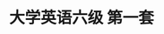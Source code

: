 ---
layout: cet
pageName: examination
title: 大学英语六级 第一套
period: 2018年12月
courseID: 
description: 
parts:
  - title: Writing
    length: 30
    description: （请于正式开考后半小时内完成该部分，之后将进行听力考试）
    tip: 请用黑色签字笔在答题卡 1 指定区域内作答作文题，在试题册上的作答无效！
    directions: For this part, you are allowed 30 minutes to write an essay on <strong>how to balance work and leisure</strong>. You should write at least 150 words but no more than 200 words.
    questions: 
      - title: 
        type: textarea
        answer: <h5 class="text-center">How to Balance Work and Leisure</h5><p class="pgh-indent">Just as the old saying goes, "All work and no play makes Jack a dull boy", which illustrates the importance and necessity of keeping a balance between work and leisure. However, in today's fast-paced work culture, it's difficult for most people to successfully maintain a good balance between the two.</p><p class="pgh-indent">As for me, some tips can contribute to achieving the balance. First of all, you should develop efficient working habits, because only in this way can you squeeze out some leisure time. It requires you to devote your full attention to the task at hand and complete daily work efficiently. Second, in order to relieve the fatigue and stress, it's vital to schedule one thing that you are interested in each day and set aside some time for relaxation. Last but not least, for those workaholics, please keep in mind that if you work hard, you shouldn't feel guilty when you spend time on personal leisure, for entertainment is also a part of life.</p><p class="pgh-indent">To conclude, work and leisure complement each other, so when you get tired and bored with your daily grind, try to take some time off work to relax yourself.</p>
  - title: Listening Comprehension
    length: 30
    audio: http://k6.kekenet.com/Sound/2019/06/cet620181201.mp3
    sections: 
      - title: Section A
        directions: In this section, you will hear two long conversations. At the end of each conversation, you will hear four questions. Both the conversation and the questions will be spoken only once. After you hear a question, you must choose the best answer from the four choices marked A), B), C) and D). Then mark the corresponding letter on <strong>Answer Sheet 1</strong> with a single line through the centre.
        questions: 
          - title: Questions 1 to 4 are based on the conversation you have just heard.
            type: radio
            options:
              - answer: It can benefit professionals and non-professionals alike.
                isTrue: true
              - answer: It lists the various challenges physicists arc confronting.
                isTrue: false
              - answer: It describes how some mysteries of physics were solved.
                isTrue: false
              - answer: It is one of the most fascinating physics books ever written.
                isTrue: false
          - title: 
            type: radio
            options:
              - answer: Physicists' contribution to humanity.
                isTrue: false
              - answer: Stories about some female physicists.
                isTrue: true
              - answer: Historical evolution of modern physics.
                isTrue: false
              - answer: Women's changing attitudes to physics.
                isTrue: false
          - title: 
            type: radio
            options:
              - answer: By exposing a lot of myths in physics.
                isTrue: false
              - answer: By describing her own life experiences.
                isTrue: false
              - answer: By including lots of fascinating knowledge.
                isTrue: true
              - answer: By telling anecdotes about famous professors.
                isTrue: false
          - title: 
            type: radio
            options:
              - answer: It avoids detailing abstract concepts of physics.
                isTrue: false
              - answer: It contains a lot of thought-provoking questions.
                isTrue: false
              - answer: It demonstrates how they can become physicists.
                isTrue: false
              - answer: It provides experiments they can do themselves.
                isTrue: true
          - title: Questions 5 to 8 are based on the conversation you have just heard.
            type: radio
            options:
              - answer: He is too busy to finish his assignment in time.
                isTrue: false
              - answer: He does not know what kind of topic to write on.
                isTrue: false
              - answer: He does not understand the professor's instructions.
                isTrue: false
              - answer: He has no idea how to proceed with his dissertation.
                isTrue: true
          - title: 
            type: radio
            options:
              - answer: It is too broad.
                isTrue: true
              - answer: It is a bit outdated.
                isTrue: false
              - answer: It is challenging.
                isTrue: false
              - answer: It is interesting.
                isTrue: false
          - title: 
            type: radio
            options:
              - answer: Biography.
                isTrue: false
              - answer: Nature.
                isTrue: true
              - answer: Philosophy.
                isTrue: false
              - answer: Beauty.
                isTrue: false
          - title: 
            type: radio
            options:
              - answer: Improve his cumulative grade.
                isTrue: false
              - answer: Develop his reading ability.
                isTrue: false
              - answer: Stick to the topic assigned.
                isTrue: true
              - answer: List the parameters first.
                isTrue: false
      - title: Section B
        directions: In this section, you will hear two passages. At the end of each passage, you will hear three or four questions. Both the passage and the questions will be spoken only once. After you hear a question, you must choose the best answer from the four choices marked A, B, C and D. Then mark the corresponding letter on <strong>Answer Sheet 1</strong> with a single line through the centre.
        questions: 
          - title: Questions 9 to 11 are based on the passage you have just heard.
            type: radio
            options:
              - answer: The unprecedented high temperature in Greenland.
                isTrue: true
              - answer: The collapse of ice on the northern tip of Greenland.
                isTrue: false
              - answer: The unusual cold spell in the Arctic area in October.
                isTrue: false
              - answer: The rapid change of Arctic temperature within a day.
                isTrue: false
          - title:  
            type: radio
            options:
              - answer: It has created a totally new climate pattern.
                isTrue: false
              - answer: It will pose a serious threat to many species.
                isTrue: false
              - answer: It typically appears about once every ten years.
                isTrue: true
              - answer: It has puzzled the climate scientists for decades.
                isTrue: false
          - title: 
            type: radio
            options:
              - answer: Extinction of Arctic wildlife.
                isTrue: false
              - answer: Iceless summers in the Arctic.
                isTrue: true
              - answer: Emigration of indigenous people.
                isTrue: false
              - answer: Better understanding of ecosystems.
                isTrue: false
          - title: Questions 12 to 15 are based on the passage you have just heard.
            type: radio
            options:
              - answer: A good start.
                isTrue: false
              - answer: A detailed plan.
                isTrue: false
              - answer: A strong determination.
                isTrue: true
              - answer: A scientific approach.
                isTrue: false
          - title: 
            type: radio
            options:
              - answer: Most people get energized after a sufficient rest.
                isTrue: false
              - answer: Most people tend to have a finite source of energy.
                isTrue: false
              - answer: It is vital to take breaks between demanding mental tasks.
                isTrue: false
              - answer: It is most important to have confidence in one's willpower.
                isTrue: true
          - title: 
            type: radio
            options:
              - answer: They could keep on working longer.
                isTrue: true
              - answer: They could do more challenging tasks.
                isTrue: false
              - answer: They found it easier to focus on work at hand.
                isTrue: false
              - answer: They held more positive attitudes toward life.
                isTrue: false
          - title: 
            type: radio
            options:
              - answer: They are part of their nature.
                isTrue: false
              - answer: They are subject to change.
                isTrue: true
              - answer: They are related to culture.
                isTrue: false
              - answer: They are beyond control.
                isTrue: false
      - title: Section C
        directions: In this section, you will hear three recordings of lectures or talks followed by three or four questions. The recordings will be played only once. After you hear a question, you must choose the best answer from the four choices marked A, B, C and D. Then mark the corresponding letter on <strong>Answer Sheet 1</strong> with a single line through the centre.
        questions: 
          - title: Questions 16 to 18 are based on the recording you have just heard.
            type: radio
            options:
              - answer: About half of current jobs might be automated.
                isTrue: true
              - answer: The jobs of doctors and lawyers would be threatened.
                isTrue: false
              - answer: The job market is becoming somewhat unpredictable.
                isTrue: false
              - answer: Machine learning would prove disruptive by 2013.
                isTrue: false
          - title: 
            type: radio
            options:
              - answer: They are widely applicable for massive open online courses.
                isTrue: false
              - answer: They are now being used by numerous high school teachers.
                isTrue: false
              - answer: They could read as many as 10, 000 essays in a single minute.
                isTrue: false
              - answer: They could grade high-school essays just like human teachers.
                isTrue: true
          - title: 
            type: radio
            options:
              - answer: It needs instructions throughout the process.
                isTrue: false
              - answer: It does poorly on frequent, high-volume tasks.
                isTrue: false
              - answer: It has to rely on huge amounts of previous data.
                isTrue: true
              - answer: It is slow when it comes to tracking novel things.
                isTrue: false
          - title: Questions 19 to 21 are based on the recording you have just heard.
            type: radio
            options:
              - answer: The engineering problems with solar power.
                isTrue: false
              - answer: The generation of steam with the latest technology.
                isTrue: false
              - answer: The importance of exploring new energy sources.
                isTrue: false
              - answer: The theoretical aspects of sustainable energy.
                isTrue: true
          - title: 
            type: radio
            options:
              - answer: Drive trains with solar energy.
                isTrue: true
              - answer: Upgrade the city's train facilities.
                isTrue: false
              - answer: Build a new ten-kilometre railway line.
                isTrue: false
              - answer: Cut down the city's energy consumption.
                isTrue: false
          - title: 
            type: radio
            options:
              - answer: Build a tank for keeping calcium oxide.
                isTrue: false
              - answer: Find a new material for storing energy.
                isTrue: true
              - answer: Recover super-heated steam.
                isTrue: false
              - answer: Collect carbon dioxide gas.
                isTrue: false
          - title: Questions 22 to 25 are based on the recording you have just heard.
            type: radio
            options:
              - answer: The lack of supervision by both the national and local governments.
                isTrue: false
              - answer: The impact of the current economic crisis at home and abroad.
                isTrue: false
              - answer: The poor management of day centres and home help services.
                isTrue: false
              - answer: The poor relation between national health and social care services.
                isTrue: true
          - title: 
            type: radio
            options:
              - answer: It was mainly provided by voluntary services.
                isTrue: true
              - answer: It mainly caters to the needs of the privileged.
                isTrue: false
              - answer: It called for a sufficient number of volunteers.
                isTrue: false
              - answer: It has deteriorated over the past sixty years.
                isTrue: false
          - title: 
            type: radio
            options:
              - answer: Their longer lifespans.
                isTrue: false
              - answer: Fewer home helpers available.
                isTrue: false
              - answer: Their preference for private services.
                isTrue: true
              - answer: More of them suffering serious illnesses.
                isTrue: false
          - title: 
            type: radio
            options:
              - answer: They are unable to pay for health services.
                isTrue: false
              - answer: They have long been discriminated against.
                isTrue: true
              - answer: They are vulnerable to illnesses and diseases.
                isTrue: false
              - answer: They have contributed a great deal to society.
                isTrue: false
  - title: Reading Comprehension
    length: 40
    sections: 
      - title: Section A
        directions: In this section, there is a passage with ten blanks. You are required to select one word for each blank from a list of choices given in a word bank following the passage. Read the passage through carefully before making your choices. Each choice in the bank is identified by a letter. Please mark the corresponding letter for each item on <strong>Answer Sheet 2</strong> with a single line through the centre. You may not use any of the words in the bank more than once.
        article: <p class="pgh-indent">Just off the coast of Southern California sits Santa Cruz Island, where a magical creature called the island fox ____26____. A decade ago, this island's ecosystem was in ____27____ Wild pigs attracted golden eagles from the mainland, and those flying ____28____ crashed the fox population. So the Nature Conservancy launched a ____29____ war against the pigs, complete with helicopters and sharp shooters.</p><p class="pgh-indent">And it worked. Today, federal agencies are pulling the island fox from the Endangered Species List. It's the fastest-ever recovery of a mammal, joining peers like the Louisiana black bear as glowing successes in the history of the Endangered Species Act.</p><p class="pgh-indent">But the recovery of Santa Cruz Island isn't just about the fox. The Nature Conservancy has ____30____ war on a multitude of invasive species here, from sheep to plants to the ____31____ Argentine ant. "Our philosophy with the island has always been, 'OK, ____32____ the threats and let the island go back to what it was," says ecologist Christina Boser. And it appears to be working. Native plants are coining back, and the fox once again bounds about carefree.</p><p class="pgh-indent">But keeping those foxes from harm will occupy Boser and her colleagues for years to come. You see, humans are still allowed on Santa Cruz Island, and they bring dogs. So Boser has to vaccinate her foxes against various diseases. "We're obligated to keep a pulse on the population for at least five years after the foxes are delisted," says Boser. That includes tagging the foxes and ____33____ their numbers to ensure nothing goes wrong.</p><p class="pgh-indent">This is the story of the little fox that has come back, and the people who have ____34____ their lives to protecting it. This is the story of wildlife conservation in the age of mass ____35____.</p>
        questions:
          - title: 
            type: select
            answer: F
          - title: 
            type: select
            answer: B
          - title: 
            type: select
            answer: L
          - title: 
            type: select
            answer: H
          - title: 
            type: select
            answer: D
          - title: 
            type: select
            answer: A
          - title: 
            type: select
            answer: M
          - title: 
            type: select
            answer: K
          - title: 
            type: select
            answer: E
          - title: 
            type: select
            answer: G
        options:
          - answer: aggressive
          - answer: chaos
          - answer: configuration
          - answer: declared
          - answer: dedicated
          - answer: dwells
          - answer: extinction
          - answer: fierce
          - answer: hinders
          - answer: mammal
          - answer: monitoring
          - answer: predators
          - answer: remove
          - answer: tempt
          - answer: underlying
      - title: Section B
        directions: In this section, you are going to read a passage with ten statements attached to it. Each statement contains information given in one of the paragraphs. Identify the paragraph from which the information is derived. You may choose a paragraph more than once. Each paragraph is marked with a letter. Answer the questions by marking the corresponding letter on <strong>Answer Sheet 2</strong>.
        article: <h3 class="text-center mt-2 mb-4"><strong>Do Parents Invade Children's Privacy When They Post Photos Online?</strong></h3>
        paragraphs:
          - When Katlyn Burbidge's son was 6 years old, he was performing some ridiculous song and dance typical of a first-grader. But after she snapped a photo and started using her phone, he asked her a serious question&#58; "Are you going to post that online?" She laughed and answered, "Yes, I think I will." What he said next stopped her. "Can you not?"
          - That's when it dawned on her&#58; She had been posting photos of him online without asking his permission. "We're big advocates of bodily autonomy and not forcing him to hug or kiss people unless he wants to, but it never occurred to me that I should ask his permission to post photos of him online," says Burbidge, a mom of two in Wakefield, Massachusetts. "Now when I post a photo of him online, I show him the photo and get his okay."
          - When her 8-month-old is 3 or 4 years old, she plans to start asking him in an age-appropriate way, "Do you want other people to see this?" That’s precisely the approach that two researchers advocated before a room of pediatricians(儿科医生) last week at the American Academy of Pediatrics meeting, when they discussed the 21st century challenge of "sharenting", a new term for parents' online sharing about their children. "As advocates of children's rights, we believe that children should have a voice about what information is shared about them if possible", says Stacey Steinberg, a legal skills professor at the University of Florida Levin College of Law in Gainesville.
          - Whether it's ensuring that your child isn't bullied over something you post, that their identity isn't digitally "kidnapped", or that their photos don't end up on a half dozen child pornography(色情) sites, as one Australian mom discovered, parents and pediatricians are increasingly aware of the importance of protecting children's digital presence. Steinberg and Bahareh Keith, an assistant professor of pediatrics at the University of Florida College of Medicine, say most children will likely never experience problems related to what their parents share, but a tension still exists between parents' rights to share their experiences and their children's rights to privacy.
          - <span>"We're in no way trying to silence parents, voices," Steinberg says. "At the same time, we recognize that children might have an interest in entering adulthood free to create their own digital footprint." They cited a study presented earlier this year of 249 pairs of parents and their children in which twice as many children as parents wanted rules on what parents could share. "The parents said, ‘We don't need rules-we're fine,’ and the children said, ‘Our parents need rules,’" Keith says. "The children wanted autonomy about this issue and were worried about their parents sharing information about them."</span>
          - Although the American Academy of Pediatrics offers guidelines recommending that parents model appropriate social media use for their children, it does not explicitly discuss oversharing by parents. "I think this is a very legitimate concern, and I appreciate their drawing our attention to it", David Hill, a father of five, says. He sees a role for pediatricians to talk with parents about this，but believes the messaging must extend far beyond pediatricians, offices. "I look forward to seeing researchers expand our understanding of the issue so we can translate it into effective education and policy," he says.
          - There's been little research on the topic, Steinberg wrote in a law article about this issue. While states could pass laws related to sharing information about children online, Steinberg feels parents themselves are generally best suited to make these decisions for their families. "While we didn't want to create any unnecessary panic, we did find some concerns that were troublesome, and we thought that parents or at least physicians should be aware of those potential risks," Steinberg says. They include photos repurposed for inappropriate or illegal means, identity theft, embarrassment, bullying by peers or digital kidnapping.
          - But that's the negative side, with risks that must be balanced against the benefits of sharing. Steinberg pointed out that parental sharing on social media helps build communities, connect spread-out families, provide support and raise awareness around important social issues for which parents might be their children's only voice.
          - A C. S. Mott survey found among the 56 percent of mothers and 34 percent of fathers who discussed parenting on social media, 72 percent of them said sharing made them feel less alone, and nearly as many said sharing helped them worry less and gave them advice from other parents. The most common topics they discussed included kids' sleep, nutrition, discipline, behavior problems and day care and preschool.
          - <span>"There's this peer-to-peer nature of health care these days with a profound opportunity for parents to learn helpful tips, safety and prevention efforts, pro-vaccine messages and all kinds of other messages from other parents in their social communities", says Wendy Sue Swanson, a pediatrician and executive director of digital health at Seattle Children’s Hospital, where she blogs about her own parenting journey to help other parents. "They're getting nurtured by people they've already selected that they trust." she says.</span>
          - <span>"How do we weigh the risks, how do we think about the benefits, and how do we alleviate the risks?" she says. "Those are the questions we need to ask ourselves, and everyone can have a different answer."</span>
          - Some parents find the best route for them is not to share at all. Bridget O'Hanlon and her husband, who live in Cleveland, decided before their daughter was born that they would not post her photos online. When a few family members did post pictures, O'Hanlon and her husband made their wishes clear. "It's been hard not to share pictures of her because people always want to know how babies and toddlers(学走路的孩子) are doing and to see pictures, but we made the decision to have social media while she did not," O'Hanlon said. Similarly, Alison Jamison of New York decided with her husband that their child had a right to their own online identity. They did use an invitation-only photo sharing platform so that friends and family, including those far away, could see the photos, but they stood firm, simply refusing to put their child's photos on other social media platforms.
          - <span>"For most families, it's a journey. Sometimes it goes wrong, but most of the time it doesn't," says Swanson, who recommends starting to ask children permission to post narratives or photos around ages 6 to 8. "We'll learn more and more what our tolerance is. We can ask our kids to help us learn as a society what's okay and what's not."</span>
          - Indeed, that learning process goes both ways. Bria Dunham, a mother in Somerville, Massachusetts, was so excited to watch a moment of brotherly bonding while her first-grader and baby took a bath together that she snapped a few photos. But when she considered posting them online, she took the perspective of her son&#58; How would he feel if his classmates, parents saw photos of him chest-up in the bathtub? "It made me think about how I'm teaching him to have ownership of his own body and how what is shared today endures into the future," Dunham says. "So I kept the pictures to myself and accepted this as one more step in supporting his increasing autonomy."
        questions: 
          - title: Steinberg argued parental sharing online can be beneficial.
            type: select
            answer: H
          - title: According to an expert, when children reach school age, they can help their parents learn what can and cannot be done.
            type: select
            answer: M
          - title: One mother refrained from posting her son’s photos online when she considered the matter from her son's perspective.
            type: select
            answer: N
          - title: According to a study, more children than parents think there should be rules on parents' sharing.
            type: select
            answer: E
          - title: Katlyn Burbidge had never realized she had to ask her son's approval to put his photos online.
            type: select
            answer: B
          - title: A mother decided not to post her son's photo online when he asked her not to.
            type: select
            answer: A
          - title: A woman pediatrician tries to help other parents by sharing her own parenting experience.
            type: select
            answer: J
          - title: There are people who decide simply not to share their children's photos online.
            type: select
            answer: L
          - title: Parents and physicians should realize sharing information online about children may involve risks.
            type: select
            answer: G
          - title: Parents who share their parenting experiences may find themselves intruding into their children's privacy.
            type: select
            answer: D
      - title: Section C
        directions: There are 2 passages in this section. Each passage is followed by some questions or unfinished statements. For each of them there are four choices marked A), B), C) and D). You should decide on the best choice and mark the corresponding letter on <strong>Answer Sheet 2</strong> with a single line through the centre.
        passages:
          - title: Questions 46 to 50 are based on the following passage.
            article: <p class="pgh-indent">Perhaps it is time for farmers to put their feet up now that robots are used to inspect crops, dig up weeds, and even have become shepherds, too. Commercial growing fields are astronomically huge and take thousands of man-hours to operate. One prime example is one of Australia's most isolated cattle stations, Suplejack Downs in the Northern Territory, extending across 4,000 square kilometers, taking over 13 hours to reach by car from the nearest major town—Alice Springs.</p><p class="pgh-indent">The extreme isolation of these massive farms leaves them often unattended, and monitored only once or twice a year, which means if the livestock falls ill or requires assistance, it can be a long time for farmers to discover.</p><p class="pgh-indent">However, robots are coming to the rescue.</p><p class="pgh-indent">Robots are currently under a two-year trial in Wales which will train 'farmbots' to herd, monitor the health of livestock, and make sure there is enough pasture for them to graze on. The robots are equipped with many sensors to identify conditions of the environment, cattle and food, using thermal and vision sensors that detect changes in body temperature.</p><p class="pgh-indent">"You've also got color, texture and shape sensors looking down at the ground to check pasture quality," says Salah Sukkarieh of the University of Sydney, who will carry out trials on several farms in central New South Wales.</p><p class="pgh-indent">During the trials, the robot algorithms(算法) and mechanics will be fine-tuned to make it better suited to ailing livestock and ensure it safely navigates around potential hazards including trees, mud, swamps, and hills.</p><p class="pgh-indent">"We want to improve the quality of animal health and make it easier for farmers to maintain large landscapes where animals roam free," says Sukkarieh.</p><p class="pgh-indent">The robots are not limited to herding and monitoring livestock. They have been created to count individual fruit, inspect crops, and even pull weeds.</p><p class="pgh-indent">Many robots are equipped with high-tech sensors and complex learning algorithms to avoid injuring humans as they work side by side. The robots also learn the most efficient and safest passages, and allow engineers and farmers to analyze and better optimize the attributes and tasks of the robot, as well as provide a live stream giving real-time feedback on exactly what is happening on the farms.</p><p class="pgh-indent">Of course, some worry lies in replacing agricultural workers. However, it is fanners that are pushing for the advancements due to ever-increasing labor vacancies, making it difficult to maintain large-scale operations.</p><p class="pgh-indent">The robots have provided major benefits to farmers in various ways, from hunting and pulling weeds to monitoring the condition of every single fruit. Future farms will likely experience a greater deal of autonomy as robots take up more and more farm work efficiently.</p>
            questions: 
              - title: What may farmers be able to do with robots appearing on the farming scene?
                type: radio
                options:
                  - answer: Upgrade farm produce.
                    isTrue: false
                  - answer: Enjoy more leisure hours.
                    isTrue: true
                  - answer: Modify the genes of crops.
                    isTrue: false
                  - answer: Cut down farming costs.
                    isTrue: false
              - title: What will 'farmbots' be expected to do?
                type: radio
                options:
                  - answer: Take up many of the farmers, routines.
                    isTrue: true
                  - answer: Provide medical treatments for livestock.
                    isTrue: false
                  - answer: Lead the trend in farming the world over.
                    isTrue: false
                  - answer: Improve the quality of pastures for grazing.
                    isTrue: false
              - title: What can robots do when equipped with high-tech sensors and complex learning algorithms?
                type: radio
                options:
                  - answer: Help farmers choose the most efficient and safest passages.
                    isTrue: false
                  - answer: Help farmers simplify their farming tasks and management.
                    isTrue: false
                  - answer: Allow farmers to learn instantly what is occurring on the farm.
                    isTrue: true
                  - answer: Allow farmers to give them real-time instructions on what to do.
                    isTrue: false
              - title: Why are farmers pressing for robotic farming?
                type: radio
                options:
                  - answer: Farming costs are fast increasing.
                    isTrue: false
                  - answer: Robotics technology is maturing.
                    isTrue: false
                  - answer: Robotic fanning is the trend.
                    isTrue: false
                  - answer: Labor shortage is worsening.
                    isTrue: true
              - title: What does the author think future farms will be like?
                type: radio
                options:
                  - answer: More and more automated.
                    isTrue: true
                  - answer: More and more productive.
                    isTrue: false
                  - answer: Larger and larger in scale.
                    isTrue: false
                  - answer: Better and better in condition.
                    isTrue: false
          - title: Questions 51 to 55 are based on the following passage.
            article: <p class="pgh-indent">The public must be able to understand the basics of science to make informed decisions. Perhaps the most dramatic example of the negative consequences of poor communication between scientists and the public is the issue of climate change, where a variety of factors, not the least of which is a breakdown in the transmission of fundamental climate data to the general public, has contributed to widespread mistrust and misunderstanding of scientists and their research.</p><p class="pgh-indent">The issue of climate change also illustrates how the public acceptance and understanding of science (or the lack of it) can influence governmental decision-making with regard to regulation, science policy and research funding.</p><p class="pgh-indent">However, the importance of effective communication with a general audience is not limited to hot issues like climate change. It is also critical for socially charged neuroscience issues such as the genetic basis for a particular behavior, the therapeutic potential of stem cell therapy for neurodegenerative diseases, or the use of animal models, areas where the public understanding of science can also influence policy and funding decisions. Furthermore, with continuing advances in individual genome(基因组) sequencing and the advent of personalized medicine, more non-scientists will need to be comfortable analyzing complex scientific information to make decisions that directly affect their quality of life.</p><p class="pgh-indent">Science journalism is the main channel for the popularization of scientific information among the public. Much has been written about how the relationship between scientists and the media can shape the efficient transmission of scientific advances to the public. Good science journalists are specialists in making complex topics accessible to a general audience, while adhering to scientific accuracy.</p><p class="pgh-indent">Unfortunately, pieces of science journalism can also oversimplify and generalize their subject material to the point that the basic information conveyed is obscured or at worst, obviously wrong. The impact of a basic discovery on human health can be exaggerated so that the public thinks a miraculous cure is a few months to years away when in reality the significance of the study is far more limited.</p><p class="pgh-indent">Even though scientists play a part in transmitting information to journalists and ultimately the public, too often the blame for ineffective communication is placed on the side of the journalists. We believe, that at least part of the problem lies in places other than the interaction between scientists and members of the media, and exists because for one thing we underestimate how difficult it is for scientists to communicate effectively with a diversity of audiences, and for another most scientists do not receive formal training in science communication.</p>
            questions: 
              - title: What does the example of climate change serve to show?
                type: radio
                options:
                  - answer: The importance of climate data is increasingly recognized.
                    isTrue: false
                  - answer: Adequate government funding is vital to scientific research.
                    isTrue: false
                  - answer: Government regulation helps the public understand science.
                    isTrue: false
                  - answer: Common folks' scientific knowledge can sway policy making.
                    isTrue: true
              - title: What should non-scientists do to ensure their quality of life?
                type: radio
                options:
                  - answer: Seek personalized medical assistance from doctors.
                    isTrue: false
                  - answer: Acquire a basic understanding of medical science.
                    isTrue: true
                  - answer: Have their individual genome sequenced.
                    isTrue: false
                  - answer: Make informed use of animal models.
                    isTrue: false
              - title: Why is it important for scientists to build a good relationship with the media?
                type: radio
                options:
                  - answer: It helps them to effectively popularize new scientific information.
                    isTrue: true
                  - answer: It enables the public to develop a positive attitude toward science.
                    isTrue: false
                  - answer: It helps them to establish a more positive public image.
                    isTrue: false
                  - answer: It enables them to apply their findings to public health.
                    isTrue: false
              - title: What does the author say is the problem with science journalism?
                type: radio
                options:
                  - answer: It is keen on transmitting sensational information.
                    isTrue: false
                  - answer: It tends to oversimplify people's health problems.
                    isTrue: false
                  - answer: It may give inaccurate or distorted information to the public.
                    isTrue: true
                  - answer: It may provide information open to different interpretations.
                    isTrue: false
              - title: What should scientists do to impart their latest findings to the public more effectively?
                type: radio
                options:
                  - answer: Give training to science journalists.
                    isTrue: false
                  - answer: Stimulate public interest in science.
                    isTrue: false
                  - answer: Seek timely assistance from the media.
                    isTrue: false
                  - answer: Improve their communication skills.
                    isTrue: true
  - title: Translation
    length: 30
    directions: For this part, you are allowed 30 minutes to translate a passage from Chinese into English. You should write your answer on Answer Sheet 2.
    questions: 
      - title: 近年来，中国越来越多的博物馆免费向公众开放。博物馆展览次数和参观人数都明显增长。在一些广受欢迎的博物馆门前，排长队已很常见。这些博物馆必须采取措施限制参观人数。如今，展览形式越来越多样。一些大型博物馆利用多媒体和虚拟现实等先进技术，使展览更具吸引力。不少博物馆还举办在线展览，人们可在网上观赏珍稀展品。然而，现场观看展品的体验对大多数参观者还是更具吸引力。
        type: textarea
        answer: In recent years, more and more museums in China have been open to the public free of charge. The number of museum exhibitions and visitors to the museum has seen an obvious increase. It has become very common to see that people stand in long queues in front of some widely popular museums. Therefore, these museums must take measures to restrict the number of visitors. Nowadays, the forms of exhibitions become increasingly diverse. Some large museums use advanced technologies such as multimedia and virtual reality to make their exhibitions more attractive. Quite a few museums also hold online exhibitions where people can enjoy the sight of rare and precious exhibits. However, the experience of viewing the exhibits on site is still more appealing to most visitors.
---